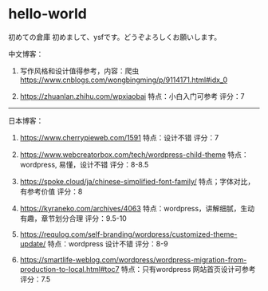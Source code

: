 # hello-world
初めての倉庫
初めまして、ysfです。どうぞよろしくお願いします。


中文博客：
1. 写作风格和设计值得参考，内容：爬虫
https://www.cnblogs.com/wongbingming/p/9114171.html#idx_0

2. https://zhuanlan.zhihu.com/wpxiaobai
特点：小白入门可参考
评分：7

- - -

日本博客：
1. https://www.cherrypieweb.com/1591
特点：设计不错
评分：7

2. https://www.webcreatorbox.com/tech/wordpress-child-theme
特点：wordpress, 易懂，设计不错
评分：8-8.5

3. https://spoke.cloud/ja/chinese-simplified-font-family/
特点；字体对比，有参考价值
评分：8

4. https://kyraneko.com/archives/4063
特点：wordpress，讲解细腻，生动有趣，章节划分合理
评分：9.5-10

5. https://requlog.com/self-branding/wordpress/customized-theme-update/
特点：wordpress 设计不错
评分：8-9

6. https://smartlife-weblog.com/wordpress/wordpress-migration-from-production-to-local.html#toc7
特点：只有wordpress 网站首页设计可参考
评分：7.5




